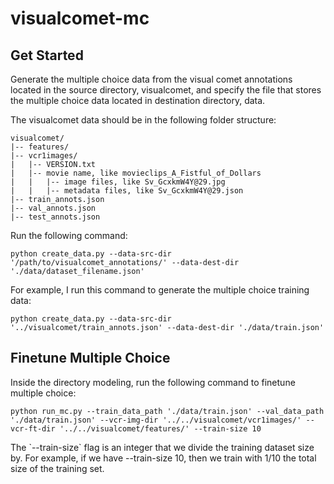 # visualcomet-mc

## Get Started
<p>
  Generate the multiple choice data from the visual comet annotations located in the source directory, visualcomet, and specify the file that stores the multiple choice data located in destination directory, data. </p>
  <p>
  The visualcomet data should be in the following folder structure:
  </p>
  
  
```
visualcomet/
|-- features/
|-- vcr1images/
|   |-- VERSION.txt
|   |-- movie name, like movieclips_A_Fistful_of_Dollars
|   |   |-- image files, like Sv_GcxkmW4Y@29.jpg
|   |   |-- metadata files, like Sv_GcxkmW4Y@29.json
|-- train_annots.json
|-- val_annots.json
|-- test_annots.json
```
  

  <p>
  Run the following command:
  </p>
  
  
    python create_data.py --data-src-dir '/path/to/visualcomet_annotations/' --data-dest-dir './data/dataset_filename.json'

  <p>
  For example, I run this command to generate the multiple choice training data:
  </p>
    
    python create_data.py --data-src-dir '../visualcomet/train_annots.json' --data-dest-dir './data/train.json'

## Finetune Multiple Choice
<p>
  Inside the directory modeling, run the following command to finetune multiple choice:
  </p>
  
    python run_mc.py --train_data_path './data/train.json' --val_data_path './data/train.json' --vcr-img-dir '../../visualcomet/vcr1images/' --vcr-ft-dir '../../visualcomet/features/' --train-size 10
    
<p>
  The `--train-size` flag is an integer that we divide the training dataset size by. For example, if we have --train-size 10, then we train with 1/10 the total size of the training set.
</p>


